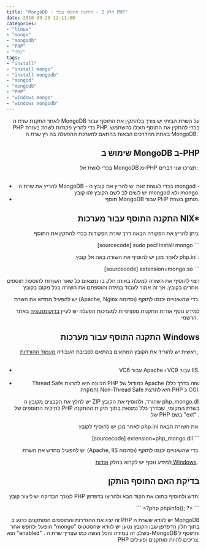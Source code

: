 ```yaml
---
title: "MongoDB - חלק 2 - התקנת התוסף עבור PHP"
date: 2010-09-28 12:11:00
categories: 
- "linux"
- "mongo"
- "mongodb"
- "PHP"
- "כללי"
tags: 
- "install"
- "install mongo"
- "install mongodb"
- "mongod"
- "mongodb"
- "PHP"
- "windows mongo"
- "windows mongodb"
---
```


<p style="text-align: right;">לאחר התקנת שרת ה MongoDB על השרת הביתי יש צורך בלהתקין את התוסף עבור PHP כדי להריץ פקודות לשרת בעזרת PHP. בכדי להתקין את התוסף תוכלו להשתמש באחת מהדרכים הבאות בהתאם למערכת ההפעלה בה רץ שרת ה MongoDB.
‪<!--more--></p>

<h2 style="text-align: right;">שימוש ב MongoDB ב-PHP</h2>
<p style="text-align: right;">‪בכדי לגשת אל MongoDB מ-PHP תצרכו שני דברים:‬
‪</p>

<ul style="text-align: right;">‬
	<li>להריץ את שרת ה MongoDB - בכדי לעשות זאת יש להריץ את קובץ ה mongod - יש לשים לב לשם הקובץ זהו קובץ mongod ולא mongo.</li>
	<li>‪תוסף MongoDB עבור PHP מותקן בשרת‬.</li>
</ul>
<h2 style="text-align: right;"><strong>התקנה התוסף עבור מערכות NIX*</strong></h2>
<p style="text-align: right;">‬
‪ניתן להריץ את הפקודה הבאה דרך שורת הפקודות בכדי להתקין את התוסף:‬</p>
<p style="text-align: right;">‪[sourcecode]‬
‪sudo pecl install mongo‬
‪```‬</p>
<p style="text-align: right;">‪לאחר מכן יש להוסיף את השורה באה אל קובץ php.ini :‬</p>
<p style="text-align: right;">‪[sourcecode]‬
‪extension=mongo.so‬
‪```‬</p>
<p style="text-align: right;">‪רצוי להוסיף את השורה למעלה באותו חלק בו נמצאים כל שאר השורות להוספת תוספים אחרים בקובץ. אך זה אמור לעבוד במידה והוספתם את השורה בכל מקום בקובץ.‬</p>
<p style="text-align: right;">‪יש להפעיל מחדש את השרת (Apache, Nginx וכדומה) כדי שהשינויים יכנסו לתוקף.‬</p>
<p style="text-align: right;">‪למידע נוסף אודות התקנות ספציפיות למערכות הפעלה יש לעיין <a href="http://www.php.net/manual/en/mongo.installation.php" target="_blank">בדוקומנטציה</a> באתר הרשמי.‬
‪</p>

<h2 style="text-align: right;">התקנה התוסף עבור מערכות Windows</h2>
<p style="text-align: right;">‬
‪ראשית יש להוריד את הקובץ המתאים בהתאם לסביבת העבודה <a href="http://github.com/mongodb/mongo-php-driver/downloads" target="_blank">מעמוד ההורדות.</a>‬
‪</p>

<ul style="text-align: right;">‬
‪
	<li>VC6 עבור Apache ו VC9 עבור IIS.</li>
‪
	<li>Thread Safe הכוונה היא להרצת PHP כמודול של Apache (שזה בדרך כלל המקרה) Non-Thread Safe היא להרצת PHP כ CGI.</li>
</ul>
<p style="text-align: right;">
‪יש לחלץ את הקבצים מקובץ ה ZIP שהורד, ולהוסיף את הקובץ php_mongo.dll לתיקית התוספים של PHP בשרת המקומי, שבדרך כלל נמצאת בתוך תיקית ההתקנה של PHP בשם "ext" .‬</p>
<p style="text-align: right;">‪לאחר מכן יש להוסיף לקובץ php.ini את השורה הבאה:‬</p>
<p style="text-align: right;">‪[sourcecode]‬
‪extension=php_mongo.dll‬
‪```‬</p>
<p style="text-align: right;">‪יש להפעיל מחדש את השרת (Apache, IIS וכדומה) כדי שהשינויים יכנסו לתוקף.‬</p>
<p style="text-align: right;">‪למידע נוסף יש לקרוא בחלק <a href="http://us3.php.net/manual/en/mongo.installation.php" target="_blank">אודות Windows</a>.‬
‪</p>

<h2 style="text-align: right;">בדיקת האם התוסף הותקן</h2>
<p style="text-align: right;">‬
‪לצורך הבדיקה יש ליצור קובץ PHP חדש ולהוסיף בתוכו את הקוד הבא ולהריצו בדפדפן:‬</p>
<p style="text-align: right;">‪```‬
<‪?php phpinfo(); ?‬>
‪```‬</p>
<p style="text-align: right;">‪זה יציג את ההגדרות והתוספים המותקנים כרגע ב PHP יש לוודא ששרת ה MongoDB הופעל ולחפש אחר "mongo" בתוך חלון הדפדפן שבו הקובץ נטען יש לוודא שהסטטוס הוא "enabled" . בשלב זה במידה והכל נעשה כמו שצריך שרת ה-MongoDB והתוסף ל PHP צריכים להיות מותקנים ופעילים.</p>
